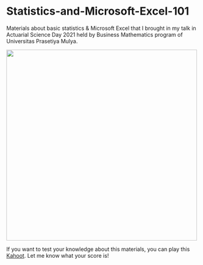 # Statistics-and-Microsoft-Excel-101

Materials about basic statistics & Microsoft Excel that I brought in my talk in Actuarial Science Day 2021 held by Business Mathematics program of Universitas Prasetiya Mulya.

<img src="https://user-images.githubusercontent.com/69672839/136346440-3ee01886-22ad-4904-a370-dd07389b3a7a.jpg" width="500"/>

If you want to test your knowledge about this materials, you can play this [Kahoot](https://create.kahoot.it/share/bootcamp-with-olahdata/90e5acce-dd3c-495f-9044-c0cdf211987b). Let me know what your score is!
